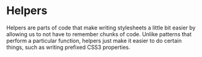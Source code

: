 # Helpers

Helpers are parts of code that make writing stylesheets a little bit easier by allowing us to not have to remember chunks of code. Unlike patterns that perform a particular function, helpers just make it easier to do certain things, such as writing prefixed CSS3 properties.